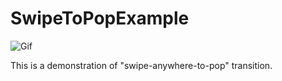 # SwipeToPopExample

![](https://raw.githubusercontent.com/wiki/hiragram/SwipeToPopExample/images/SwipeToPopExample.gif "Gif")

This is a demonstration of "swipe-anywhere-to-pop" transition.
